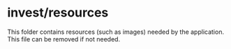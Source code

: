 # invest/resources

This folder contains resources (such as images) needed by the application. This file can
be removed if not needed.
